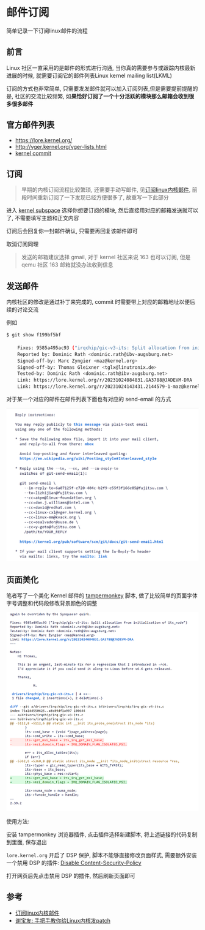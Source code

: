 
# 邮件订阅

简单记录一下订阅linux邮件的流程

## 前言

Linux 社区一直采用的是邮件的形式进行沟通, 当你真的需要参与或跟踪内核最新进展的时候, 就需要订阅它的邮件列表Linux kernel mailing list(LKML)

订阅的方式也非常简单, 只需要发发邮件就可以加入订阅列表,但是需要提前提醒的是, 社区的交流比较频繁, 如**果恰好订阅了一个十分活跃的模块那么邮箱会收到很多很多邮件**

## 官方邮件列表

- https://lore.kernel.org/
- http://vger.kernel.org/vger-lists.html
- [kernel commit](https://git.kernel.org/pub/scm/linux/kernel/git/torvalds/linux.git/)

## 订阅

> 早期的内核订阅流程比较繁琐, 还需要手动写邮件, 见[订阅linux内核邮件](https://cclinuxer.github.io/2020/08/%E8%AE%A2%E9%98%85linux%E5%86%85%E6%A0%B8%E9%82%AE%E4%BB%B6/), 前段时间重新订阅了一下发现已经方便很多了, 故重写一下此部分

进入 [kernel subspace](https://subspace.kernel.org/vger.kernel.org.html) 选择你想要订阅的模块, 然后直接用对应的邮箱发送就可以了, 不需要填写主题和正文内容

订阅后会回复你一封邮件确认, 只需要再回复该邮件即可

取消订阅同理

> 发送的邮箱建议选择 gmail, 对于 kernel 社区来说 163 也可以订阅, 但是 qemu 社区 163 邮箱就没办法收到信息

## 发送邮件

内核社区的修改是通过补丁来完成的, commit 时需要带上对应的邮箱地址以便后续的讨论交流

例如

```bash
$ git show f199bf5bf

    Fixes: 9585a495ac93 ("irqchip/gic-v3-its: Split allocation from initialisation of its_node")
    Reported by: Dominic Rath <dominic.rath@ibv-augsburg.net>
    Signed-off-by: Marc Zyngier <maz@kernel.org>
    Signed-off-by: Thomas Gleixner <tglx@linutronix.de>
    Tested-by: Dominic Rath <dominic.rath@ibv-augsburg.net>
    Link: https://lore.kernel.org/r/20231024084831.GA3788@JADEVM-DRA
    Link: https://lore.kernel.org/r/20231024143431.2144579-1-maz@kernel.org
```

对于某一个对应的邮件在邮件列表下面也有对应的 send-email 的方式

![20240701110608](https://raw.githubusercontent.com/learner-lu/picbed/master/20240701110608.png)

## 页面美化

笔者写了一个美化 Kernel 邮件的 [tampermonkey](https://gist.github.com/luzhixing12345/a2acc386e65a948cc13296e42750062b) 脚本, 做了比较简单的页面字体字号调整和代码段修改背景颜色的调整

![20240701102951](https://raw.githubusercontent.com/learner-lu/picbed/master/20240701102951.png)

使用方法:

安装 tampermonkey 浏览器插件, 点击插件选择新建脚本, 将上述链接的代码复制到里面, 保存退出

`lore.kernel.org` 开启了 DSP 保护, 脚本不能够直接修改页面样式, 需要额外安装一个禁用 DSP 的插件: [Disable Content-Security-Policy](https://chrome.google.com/webstore/detail/ieelmcmcagommplceebfedjlakkhpden)

打开网页后先点击禁用 DSP 的插件, 然后刷新页面即可

## 参考

- [订阅linux内核邮件](https://cclinuxer.github.io/2020/08/%E8%AE%A2%E9%98%85linux%E5%86%85%E6%A0%B8%E9%82%AE%E4%BB%B6/)
- [谢宝友: 手把手教你给Linux内核发patch](https://mp.weixin.qq.com/s?__biz=Mzg2OTc0ODAzMw==&mid=2247501869&idx=1&sn=f391b7b95b7a75c52a09a8b9eabbc800&source=41#wechat_redirect)
